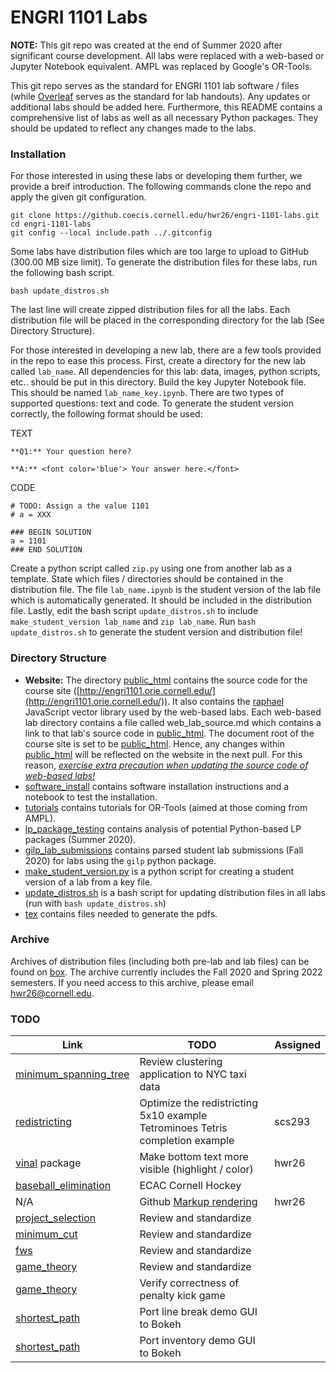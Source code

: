 ENGRI 1101 Labs
===============

**NOTE:** This git repo was created at the end of Summer 2020 after significant course development. All labs were replaced with a web-based or Jupyter Notebook equivalent. AMPL was replaced by Google's OR-Tools.

This git repo serves as the standard for ENGRI 1101 lab software / files (while [Overleaf](https://www.overleaf.com/project/5ecf1b879f37710001f9f54d) serves as the standard for lab handouts). Any updates or additional labs should be added here. Furthermore, this README contains a comprehensive list of labs as well as all necessary Python packages. They should be updated to reflect any changes made to the labs.

### Installation

For those interested in using these labs or developing them further, we provide
a breif introduction. The following commands clone the repo and apply the given
git configuration.

```
git clone https://github.coecis.cornell.edu/hwr26/engri-1101-labs.git
cd engri-1101-labs
git config --local include.path ../.gitconfig
```

Some labs have distribution files which are too large to upload to GitHub
(300.00 MB size limit). To generate the distribution files for these labs, run
the following bash script.

```
bash update_distros.sh
```

The last line will create zipped distribution files for all the labs. Each distribution file will be placed in the corresponding directory for the lab (See Directory Structure).

For those interested in developing a new lab, there are a few tools provided in the repo to ease this process. First, create a directory for the new lab called `lab_name`. All dependencies for this lab: data, images, python scripts, etc.. should be put in this directory. Build the key Jupyter Notebook file. This should be named `lab_name_key.ipynb`. There are two types of supported questions: text and code. To generate the student version correctly, the following format should be used:

TEXT
```
**Q1:** Your question here?

**A:** <font color='blue'> Your answer here.</font>
```

CODE
```
# TODO: Assign a the value 1101
# a = XXX

### BEGIN SOLUTION
a = 1101
### END SOLUTION
```

Create a python script called `zip.py` using one from another lab as a template. State which files / directories should be contained in the distribution file. The file `lab_name.ipynb` is the student version of the lab file which is automatically generated. It should be included in the distribution file. Lastly, edit the bash script `update_distros.sh` to include `make_student_version lab_name` and `zip lab_name`. Run `bash update_distros.sh` to generate the student version and distribution file!

### Directory Structure

- **Website:** The directory [public_html](public_html) contains the source code for the course site ([http://engri1101.orie.cornell.edu/](http://engri1101.orie.cornell.edu/)). It also contains the [raphael](https://github.com/DmitryBaranovskiy/raphael) JavaScript vector library used by the web-based labs. Each web-based lab directory contains a file called web_lab_source.md which contains a link to that lab's source code in [public_html](public_html). The document root of the course site is set to be [public_html](public_html). Hence, any changes within [public_html](public_html) will be reflected on the website in the next pull. For this reason, <ins> *exercise extra precaution when updating the source code of web-based labs!* </ins>
- [software_install](software_install) contains software installation instructions and a notebook to test the installation.
- [tutorials](tutorials) contains tutorials for OR-Tools (aimed at those coming
  from AMPL).
- [lp_package_testing](lp_package_testing) contains analysis of potential Python-based LP packages (Summer 2020).
- [gilp_lab_submissions](gilp_lab_submissions) contains parsed student lab submissions (Fall 2020) for labs using the `gilp` python package.
- [make_student_version.py](make_student_version.py) is a python script for creating a student version of a lab from a  key file.
- [update_distros.sh](update_distros.sh) is a bash script for updating distribution files in all labs (run with `bash update_distros.sh`)
- [tex](tex) contains files needed to generate the pdfs.

### Archive

Archives of distribution files (including both pre-lab and lab files) can
be found on [box](https://cornell.box.com/s/t3f8yntntr8z265decbkjzhz2fdbd6t9).
The archive currently includes the Fall 2020 and Spring 2022 semesters. If you
need access to this archive, please email hwr26@cornell.edu.

### **TODO**

| Link                                           | TODO                                          | Assigned |
|------------------------------------------------|-----------------------------------------------|----------|
| [minimum_spanning_tree](minimum_spanning_tree) | Review clustering application to NYC taxi data | |
| [redistricting](redistricting)                 | Optimize the redistricting 5x10 example <br/> Tetrominoes Tetris completion example | scs293 |
| [vinal](https://github.com/henryrobbins/vinal) package| Make bottom text more visible (highlight / color) | hwr26 |
| [baseball_elimination](baseball_elimination)   | ECAC Cornell Hockey | |
| N/A                                            | Github [Markup rendering](https://github.com/github/markup/issues/369) | hwr26 |
| [project_selection](labs/project_selection)    | Review and standardize                        | |
| [minimum_cut](labs/minimum_cut)                | Review and standardize                        | |
| [fws](labs/fws)                                | Review and standardize                        | |
| [game_theory](labs/game_theory)                | Review and standardize                        | |
| [game_theory](labs/game_theory)                | Verify correctness of penalty kick game       | |
| [shortest_path](labs/shortest_path)            | Port line break demo GUI to Bokeh             | |
| [shortest_path](labs/shortest_path)            | Port inventory demo GUI to Bokeh              | |